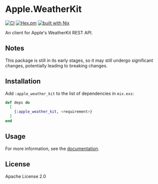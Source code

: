 # Apple.WeatherKit

[![CI](https://github.com/elixir-apple/apple_weather_kit/actions/workflows/ci.yml/badge.svg)](https://github.com/elixir-apple/apple_weather_kit/actions/workflows/ci.yml)
[![Hex.pm](https://img.shields.io/hexpm/v/apple_weather_kit.svg)](https://hex.pm/packages/apple_weather_kit)
[![built with Nix](https://img.shields.io/badge/built%20with%20Nix-5277C3?logo=nixos&logoColor=white)](https://builtwithnix.org)

An client for Apple's WeatherKit REST API.

## Notes

This package is still in its early stages, so it may still undergo significant changes, potentially leading to breaking changes.

## Installation

Add `:apple_weather_kit` to the list of dependencies in `mix.exs`:

```elixir
def deps do
  [
    {:apple_weather_kit, <requirement>}
  ]
end
```

## Usage

For more information, see the [documentation](https://hexdocs.pm/apple_weather_kit/Apple.WeatherKit.html).

## License

Apache License 2.0
